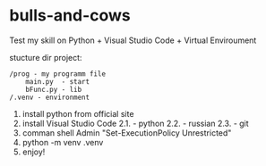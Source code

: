 # bulls-and-cows
Test my skill on Python + Visual Studio Code + Virtual Enviroument


stucture dir project:

    /prog - my programm file
        main.py  - start
        bFunc.py - lib
    /.venv - environment



1. install python from official site
2. install Visual Studio Code
2.1. - python
2.2. - russian
2.3. - git
3. comman shell Admin "Set-ExecutionPolicy Unrestricted"
4. python -m venv .venv
5. enjoy!
